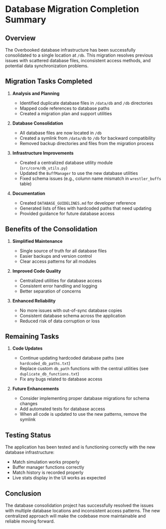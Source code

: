 # Database Migration Completion Summary

## Overview

The Overbooked database infrastructure has been successfully consolidated to a single location at `/db`. This migration resolves previous issues with scattered database files, inconsistent access methods, and potential data synchronization problems.

## Migration Tasks Completed

1. **Analysis and Planning**
   - Identified duplicate database files in `/data/db` and `/db` directories
   - Mapped code references to database paths
   - Created a migration plan and support utilities

2. **Database Consolidation**
   - All database files are now located in `/db`
   - Created a symlink from `/data/db` to `/db` for backward compatibility
   - Removed backup directories and files from the migration process

3. **Infrastructure Improvements**
   - Created a centralized database utility module (`src/core/db_utils.py`)
   - Updated the `BuffManager` to use the new database utilities
   - Fixed schema issues (e.g., column name mismatch in `wrestler_buffs` table)

4. **Documentation**
   - Created `DATABASE_GUIDELINES.md` for developer reference
   - Generated lists of files with hardcoded paths that need updating
   - Provided guidance for future database access

## Benefits of the Consolidation

1. **Simplified Maintenance**
   - Single source of truth for all database files
   - Easier backups and version control
   - Clear access patterns for all modules

2. **Improved Code Quality**
   - Centralized utilities for database access
   - Consistent error handling and logging
   - Better separation of concerns

3. **Enhanced Reliability**
   - No more issues with out-of-sync database copies
   - Consistent database schema across the application
   - Reduced risk of data corruption or loss

## Remaining Tasks

1. **Code Updates**
   - Continue updating hardcoded database paths (see `hardcoded_db_paths.txt`)
   - Replace custom `db_path` functions with the central utilities (see `duplicate_db_functions.txt`)
   - Fix any bugs related to database access

2. **Future Enhancements**
   - Consider implementing proper database migrations for schema changes
   - Add automated tests for database access
   - When all code is updated to use the new patterns, remove the symlink

## Testing Status

The application has been tested and is functioning correctly with the new database infrastructure:

- Match simulation works properly
- Buffer manager functions correctly
- Match history is recorded properly
- Live stats display in the UI works as expected

## Conclusion

The database consolidation project has successfully resolved the issues with multiple database locations and inconsistent access patterns. The new centralized approach will make the codebase more maintainable and reliable moving forward. 